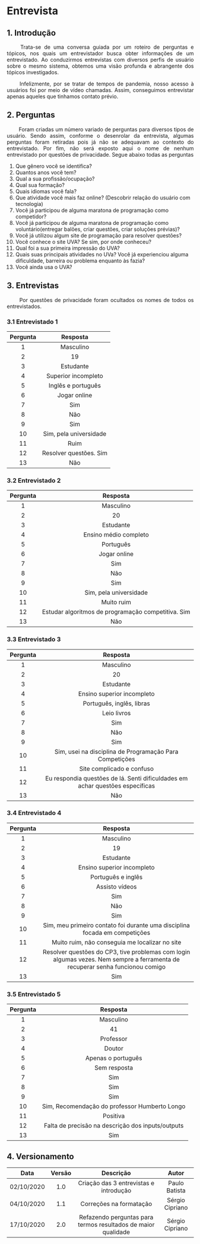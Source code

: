 # Entrevista

## 1. Introdução

<p align="justify"> &emsp;&emsp; Trata-se de uma conversa guiada por um roteiro de perguntas e tópicos, nos quais um entrevistador busca obter informações de um entrevistado. ​Ao conduzirmos entrevistas com diversos perfis de usuário sobre o mesmo sistema, obtemos uma visão profunda e abrangente dos tópicos investigados.</p>

<p align="justify"> &emsp;&emsp; Infelizmente, por se tratar de tempos de pandemia, nosso acesso à usuários foi por meio de vídeo chamadas. Assim, conseguimos entrevistar apenas aqueles que tinhamos contato prévio.</p>

## 2. Perguntas

<p align="justify"> &emsp;&emsp; Foram criadas um número variado de perguntas para diversos tipos de usuário. Sendo assim, conforme o desenrolar da entrevista, algumas perguntas foram retiradas pois já não se adequavam ao contexto do entrevistado. Por fim, não será exposto aqui o nome de nenhum entrevistado por questões de privacidade. Segue abaixo todas as perguntas</p>

1. Que gênero você se identifica?
2. Quantos anos você tem?
3. Qual a sua profissão/ocupação?
4. Qual sua formação?
5. Quais idiomas você fala?
6. Que atividade você mais faz online? (Descobrir relação do usuário com tecnologia)
7. Você já participou de alguma maratona de programação como competidor?
8. Você já participou de alguma maratona de programação como voluntário(entregar balões, criar questões, criar soluções prévias)?
9. Você já utilizou algum site de programação para resolver questões?
10. Você conhece o site UVA? Se sim, por onde conheceu?
11. Qual foi a sua primeira impressão do UVA?
12. Quais suas principais atividades no UVa? Você já experienciou alguma dificuldade, barreira ou problema enquanto às fazia?
13. Você ainda usa o UVA?

## 3. Entrevistas

<p align="justify"> &emsp;&emsp; Por questões de privacidade foram ocultados os nomes de todos os entrevistados.</p>

### 3.1 Entrevistado 1

|Pergunta|Resposta|
|:-:|:-:|
|1|Masculino|
|2|19|
|3|Estudante|
|4|Superior incompleto|
|5|Inglês e português|
|6|Jogar online|
|7|Sim|
|8|Não|
|9|Sim|
|10|Sim, pela universidade|
|11|Ruim|
|12|Resolver questões. Sim|
|13|Não|

### 3.2 Entrevistado 2

|Pergunta|Resposta|
|:-:|:-:|
|1|Masculino|
|2|20|
|3|Estudante|
|4|Ensino médio completo|
|5|Português|
|6|Jogar online|
|7|Sim|
|8|Não|
|9|Sim|
|10|Sim, pela universidade|
|11|Muito ruim|
|12|Estudar algoritmos de programação competitiva. Sim|
|13|Não|

### 3.3 Entrevistado 3

|Pergunta|Resposta|
|:-:|:-:|
|1|Masculino|
|2|20|
|3|Estudante|
|4|Ensino superior incompleto|
|5|Português, inglês, libras|
|6|Leio livros|
|7|Sim|
|8|Não|
|9|Sim|
|10|Sim, usei na disciplina de Programação Para Competições|
|11|Site complicado e confuso|
|12|Eu respondia questões de lá. Senti dificuldades em achar questões específicas|
|13|Não|

### 3.4 Entrevistado 4

|Pergunta|Resposta|
|:-:|:-:|
|1|Masculino|
|2|19|
|3|Estudante|
|4|Ensino superior incompleto|
|5|Português e inglês|
|6|Assisto vídeos|
|7|Sim|
|8|Não|
|9|Sim|
|10|Sim, meu primeiro contato foi durante uma disciplina focada em competições|
|11|Muito ruim, não conseguia me localizar no site|
|12|Resolver questões do CP3,  tive problemas com login algumas vezes. Nem sempre a ferramenta de recuperar senha funcionou comigo|
|13|Sim|

### 3.5 Entrevistado 5

|Pergunta|Resposta|
|:-:|:-:|
|1|Masculino|
|2|41|
|3|Professor|
|4|Doutor|
|5|Apenas o português|
|6|Sem resposta|
|7|Sim|
|8|Sim|
|9|Sim|
|10|Sim, Recomendação do professor Humberto Longo|
|11|Positiva|
|12|Falta de precisão na descrição dos inputs/outputs|
|13|Sim|


## 4. Versionamento

|Data|Versão|Descrição|Autor|
|:-:|:-:|:-:|:-:|
|02/10/2020|1.0|Criação das 3 entrevistas e introdução|Paulo Batista|
|04/10/2020|1.1|Correções na formatação|Sérgio Cipriano|
|17/10/2020|2.0|Refazendo perguntas para termos resultados de maior qualidade|Sérgio Cipriano|
